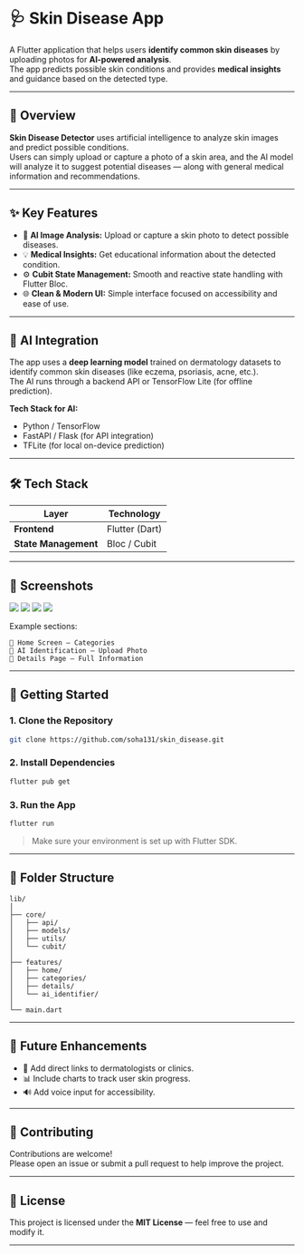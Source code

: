 # 🩺 Skin Disease App

A Flutter application that helps users **identify common skin diseases** by uploading photos for **AI-powered analysis**.  
The app predicts possible skin conditions and provides **medical insights** and guidance based on the detected type.


---

## 🧭 Overview

**Skin Disease Detector** uses artificial intelligence to analyze skin images and predict possible conditions.  
Users can simply upload or capture a photo of a skin area, and the AI model will analyze it to suggest potential diseases — along with general medical information and recommendations.


---

## ✨ Key Features


- 🤳 **AI Image Analysis:** Upload or capture a skin photo to detect possible diseases.  
- 💡 **Medical Insights:** Get educational information about the detected condition.  
- ⚙️ **Cubit State Management:** Smooth and reactive state handling with Flutter Bloc.  
- 🌐 **Clean & Modern UI:** Simple interface focused on accessibility and ease of use.

---

## 🧠 AI Integration

The app uses a **deep learning model** trained on dermatology datasets to identify common skin diseases (like eczema, psoriasis, acne, etc.).  
The AI runs through a backend API or TensorFlow Lite (for offline prediction).

**Tech Stack for AI:**
- Python / TensorFlow  
- FastAPI / Flask (for API integration)  
- TFLite (for local on-device prediction)

---

## 🛠️ Tech Stack

| Layer | Technology |
|-------|-------------|
| **Frontend** | Flutter (Dart) |
| **State Management** | Bloc / Cubit |

---

## 📸 Screenshots

![](assets/Screenshot_20250407_142151.png)
![](assets/Screenshot_20250407_142229.png)
![](assets/Screenshot_20250407_142252.png)
![](assets/Screenshot_20250407_142305.png)
 
Example sections:
```
📱 Home Screen – Categories  
📸 AI Identification – Upload Photo  
📄 Details Page – Full Information  
```

---

## 🚀 Getting Started

### 1. Clone the Repository
```bash
git clone https://github.com/soha131/skin_disease.git
```

### 2. Install Dependencies
```bash
flutter pub get
```

### 3. Run the App
```bash
flutter run
```

> Make sure your environment is set up with Flutter SDK.

---

## 🧩 Folder Structure

```
lib/
│
├── core/
│   ├── api/
│   ├── models/
│   ├── utils/
│   └── cubit/
│
├── features/
│   ├── home/
│   ├── categories/
│   ├── details/
│   └── ai_identifier/
│
└── main.dart
```

---


## 📅 Future Enhancements

- 🏥 Add direct links to dermatologists or clinics. 
- 📊 Include charts to track user skin progress.
- 🔊 Add voice input for accessibility.

---

## 🤝 Contributing

Contributions are welcome!  
Please open an issue or submit a pull request to help improve the project.

---

## 📄 License

This project is licensed under the **MIT License** — feel free to use and modify it.

---
